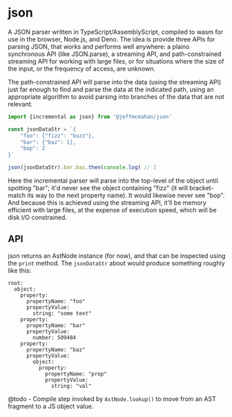 # json

A JSON parser written in TypeScript/AssemblyScript, compiled to wasm for use in the browser, Node.js, and Deno. The idea is provide three APIs for parsing JSON, that works and performs well anywhere: a plaino synchronous API (like JSON.parse), a streaming API, and path-constrained streaming API for working with large files, or for situations where the size of the input, or the frequency of access, are unknown.

The path-constrained API will parse into the data (using the streaming API) just far enough to find and parse the data at the indicated path, using an appropriate algorithm to avoid parsing into branches of the data that are not relevant.

```ts
import {incremental as json} from '@jeffmcmahan/json'

const jsonDataStr = `{
	"foo": {"fizz": "buzz"},
	"bar": {"baz": 1},
	"bop": 2
}`

json(jsonDataStr).bar.baz.then(console.log) // 1
```

Here the incremental parser will parse into the top-level of the object until spotting "bar"; it'd never see the object containing "fizz" (it will bracket-match its way to the next property name). It would likewise never see "bop". And because this is achieved using the streaming API, it'll be memory efficient with large files, at the expense of execution speed, which will be disk I/O constrained.

## API

json returns an AstNode instance (for now), and that can be inspected using the `print` method. The `jsonDataStr` about would produce something roughly like this:

```
root: 
  object: 
    property: 
      propertyName: "foo"
      propertyValue: 
        string: "some text"
    property: 
      propertyName: "bar"
      propertyValue: 
        number: 509484
    property: 
      propertyName: "baz"
      propertyValue: 
        object: 
          property: 
            propertyName: "prop"
            propertyValue: 
              string: "val"
```

@todo - Compile step invoked by `AstNode.lookup()` to move from an AST fragment to a JS object value.